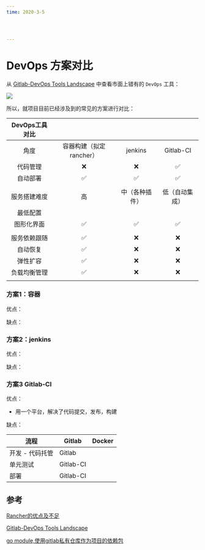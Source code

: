 ```yaml
---
time: 2020-3-5




---
```


# 

# DevOps 方案对比

从 [Gitlab-DevOps Tools Landscape](https://about.gitlab.com/devops-tools/) 中查看市面上错有的 `DevOps` 工具：

![](https://tva1.sinaimg.cn/large/008eGmZEly1go22l56g6dj30u01nhwqk.jpg)

所以，就项目目前已经涉及到的常见的方案进行对比：



| DevOps工具对比 |                         |                |                |
| :------------: | :---------------------: | :------------: | :------------: |
|      角度      | 容器构建（拟定rancher） |    jenkins     |   Gitlab-CI    |
|    代码管理    |            ❌            |       ❌        |       ✅        |
|    自动部署    |            ✅            |       ✅        |       ✅        |
|                |                         |                |                |
|  服务搭建难度  |           高            | 中（各种插件） | 低（自动集成） |
|    最低配置    |                         |                |                |
|   图形化界面   |            ✅            |       ✅        |       ✅        |
|                |                         |                |                |
|  服务依赖跟随  |            ✅            |       ❌        |       ❌        |
|    自动恢复    |            ✅            |       ❌        |       ❌        |
|    弹性扩容    |            ✅            |       ❌        |       ❌        |
|  负载均衡管理  |            ✅            |       ❌        |       ❌        |
|                |                         |                |                |

### 方案1：容器

优点：

缺点：

### 方案2：jenkins

优点：

缺点：

### 方案3  Gitlab-CI

优点：

- 用一个平台，解决了代码提交，发布，构建

缺点：



| 流程            | Gitlab    | Docker |
| --------------- | --------- | ------ |
| 开发 - 代码托管 | Gitlab    |        |
| 单元测试        | Gitlab-CI |        |
| 部署            | Gitlab-CI |        |



## 参考

[Rancher的优点及不足](https://blog.csdn.net/belalds/article/details/81070191)

[Gitlab-DevOps Tools Landscape](https://about.gitlab.com/devops-tools/)



[go module,使用gitlab私有仓库作为项目的依赖包](https://www.jianshu.com/p/ca4404512cf3) 
